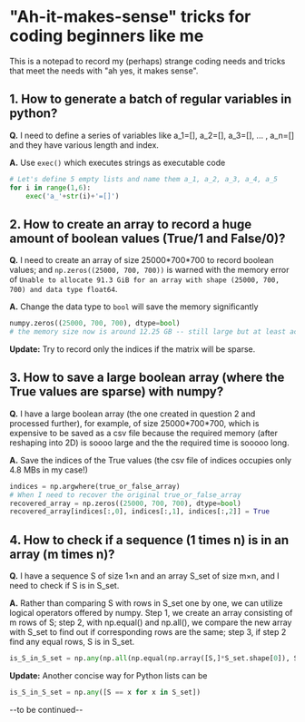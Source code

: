 # "Ah-it-makes-sense" tricks for coding beginners like me

This is a notepad to record my (perhaps) strange coding needs and tricks that meet the needs with "ah yes, it makes sense".

## 1. How to generate a batch of regular variables in python?
__Q.__ I need to define a series of variables like a_1=[], a_2=[], a_3=[], ... , a_n=[] and they have various length and index.

__A.__ Use `exec()` which executes strings as executable code

````python   
# Let's define 5 empty lists and name them a_1, a_2, a_3, a_4, a_5
for i in range(1,6):
    exec('a_'+str(i)+'=[]')
````

## 2. How to create an array to record a huge amount of boolean values (True/1 and False/0)?
__Q.__ I need to create an array of size 25000\*700\*700 to record boolean values; and `np.zeros((25000, 700, 700))` is warned with the memory error of `Unable to allocate 91.3 GiB for an array with shape (25000, 700, 700) and data type float64`.

__A.__ Change the data type to `bool` will save the memory significantly

````python
numpy.zeros((25000, 700, 700), dtype=bool)
# the memory size now is around 12.25 GB -- still large but at least accessible
````
__Update:__ Try to record only the indices if the matrix will be sparse.

## 3. How to save a large boolean array (where the True values are sparse) with numpy?
__Q.__ I have a large boolean array (the one created in question 2 and processed further), for example, of size 25000\*700\*700, which is expensive to be saved as a csv file because the required memory (after reshaping into 2D) is soooo large and the the required time is sooooo long.

__A.__ Save the indices of the True values (the csv file of indices occupies only 4.8 MBs in my case!)

````python
indices = np.argwhere(true_or_false_array)
# When I need to recover the original true_or_false_array
recovered_array = np.zeros((25000, 700, 700), dtype=bool)
recovered_array[indices[:,0], indices[:,1], indices[:,2]] = True
````

## 4. How to check if a sequence (1 times n) is in an array (m times n)?
__Q.__ I have a sequence S of size 1×n and an array S_set of size m×n, and I need to check if S is in S_set.

__A.__ Rather than comparing S with rows in S_set one by one, we can utilize logical operators offered by numpy. Step 1, we create an array consisting of m rows of S; step 2, with np.equal() and np.all(), we compare the new array with S_set to find out if corresponding rows are the same; step 3, if step 2 find any equal rows, S is in S_set.

````python
is_S_in_S_set = np.any(np.all(np.equal(np.array([S,]*S_set.shape[0]), S_set), axis=1))
````

__Update:__ Another concise way for Python lists can be

````python
is_S_in_S_set = np.any([S == x for x in S_set])
````
--to be continued--
